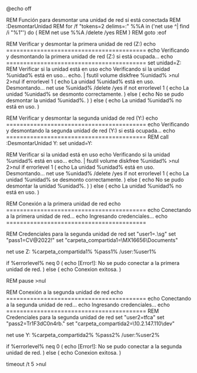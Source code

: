 @echo off

REM Función para desmontar una unidad de red si está conectada
REM :DesmontarUnidad
REM for /f "tokens=2 delims=:" %%A in ('net use ^| find /i "%1"') do (
REM    net use %%A /delete /yes
REM )
REM goto :eof

REM Verificar y desmontar la primera unidad de red (Z:)
echo =========================================
echo Verificando y desmontando la primera unidad de red (Z:) si está ocupada...
echo =========================================
set unidad=Z:
REM Verificar si la unidad está en uso
echo Verificando si la unidad %unidad% está en uso...
echo. | fsutil volume diskfree %unidad% >nul 2>nul
if errorlevel 1 (
    echo La unidad %unidad% está en uso. Desmontando...
    net use %unidad% /delete /yes
    if not errorlevel 1 (
        echo La unidad %unidad% se desmonto correctamente.
    ) else (
        echo No se pudo desmontar la unidad %unidad%.
    )
) else (
    echo La unidad %unidad% no está en uso.
)

REM Verificar y desmontar la segunda unidad de red (Y:)
echo =========================================
echo Verificando y desmontando la segunda unidad de red (Y:) si está ocupada...
echo =========================================
REM call :DesmontarUnidad Y:
set unidad=Y:

REM Verificar si la unidad está en uso
echo Verificando si la unidad %unidad% está en uso...
echo. | fsutil volume diskfree %unidad% >nul 2>nul
if errorlevel 1 (
    echo La unidad %unidad% está en uso. Desmontando...
    net use %unidad% /delete /yes
    if not errorlevel 1 (
        echo La unidad %unidad% se desmonto correctamente.
    ) else (
        echo No se pudo desmontar la unidad %unidad%.
    )
) else (
    echo La unidad %unidad% no está en uso.
)

REM Conexión a la primera unidad de red
echo =========================================
echo Conectando a la primera unidad de red...
echo Ingresando credenciales...
echo =========================================

REM Credenciales para la segunda unidad de red
set "user1=.\sg"
set "pass1=CV@2022!"
set "carpeta_compartida1=\\MX16656\Documents"

net use Z: %carpeta_compartida1% %pass1% /user:%user1%

if %errorlevel% neq 0 (
    echo [Error!]: No se pudo conectar a la primera unidad de red.
) else (
    echo Conexion exitosa.
)

REM pause >nul

REM Conexión a la segunda unidad de red
echo =========================================
echo Conectando a la segunda unidad de red...
echo Ingresando credenciales...
echo =========================================
REM Credenciales para la segunda unidad de red
set "user2=tfca"
set "pass2=Tr1F3dC0n4rb."
set "carpeta_compartida2=\\10.2.147.110\dev"

net use Y: %carpeta_compartida2% %pass2% /user:%user2%

if %errorlevel% neq 0 (
    echo [Error!]: No se pudo conectar a la segunda unidad de red.
) else (
    echo Conexion exitosa.
)

timeout /t 5 >nul
